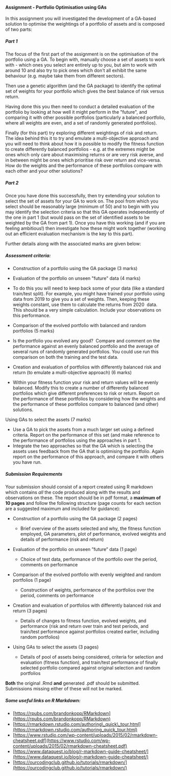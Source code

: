 #### Assignment - Portfolio Optimisation using GAs

In this assignment you will investigated the development of a GA-based solution to optimise the weightings of a portfolio of assets and is composed of two parts:

##### Part 1

The focus of the first part of the assignment is on the optimisation of the portfolio using a GA. To begin with, manually choose a set of assets to work with - which ones you select are entirely up to you, but aim to work with around 10 and also try to pick ones which don't all exhibit the same behaviour (e.g. maybe take them from different sectors).

Then use a genetic algorithm (and the GA package) to identify the optimal set of weights for your portfolio which gives the best balance of risk versus return.

Having done this you then need to conduct a detailed evaluation of the portfolio by looking at how well it might perform in the "future", and comparing it with other possible portfolios (particularly a balanced portfolio, where all weights are even, and a set of randomly generated portfolios).

Finally (for this part) try exploring different weightings of risk and return. The idea behind this it to try and emulate a multi-objective approach and you will need to think about how it is possible to modify the fitness function to create differently balanced portfolios - e.g. at the extremes might be ones which only care about maximising returns or are very risk averse, and in between might be ones which prioritise risk over return and vice-versa. How do the weights and the performance of these portfolios compare with each other and your other solutions?  

##### Part 2

Once you have done this successfully, then try extending your solution to select the set of assets for your GA to work on. The pool from which you select should be reasonably large (minimum of 50) and to begin with you may identify the selection criteria so that this GA operates independently of the one in part 1 (but would pass on the set of identified assets to be weighted by the GA from part 1). Once you have this working (and if you are feeling ambitious!) then investigate how these might work together (working out an efficient evaluation mechanism is the key to this part).  

Further details along with the associated marks are given below:  

##### Assessment criteria:

-   Construction of a portfolio using the GA package (3 marks)  
    
-   Evaluation of the portfolio on unseen "future" data (4 marks)

-   To do this you will need to keep back some of your data (like a standard train/test split). For example, you might have trained your portfolio using data from 2019 to give you a set of weights. Then, keeping these weights constant, use them to calculate the returns from 2020  data. This should be a very simple calculation. Include your observations on this performance.  
    

-   Comparison of the evolved portfolio with balanced and random portfolios (5 marks)

-   Is the portfolio you evolved any good?  Compare and comment on the performance against an evenly balanced portfolio and the average of several runs of randomly generated portfolios. You could use run this comparison on both the training and the test data.  
    

-   Creation and evaluation of portfolios with differently balanced risk and return (to emulate a multi-objective approach) (6 marks)
-   Within your fitness function your risk and return values will be evenly balanced. Modify this to create a number of differently balanced portfolios which give different preferences to risk or return. Report on the performance of these portfolios by considering how the weights and the performance of these portfolios compare to balanced (and other) solutions.

Using GAs to select the assets (7 marks)

-   Use a GA to pick the assets from a much larger set using a defined criteria. Report on the performance of this set (and make reference to the performance of portfolios using the approaches in part 1.
-   Integrate the two approaches so that the GA which is selecting the assets uses feedback from the GA that is optimising the portfolio. Again report on the performance of this approach, and compare it with others you have run. 

##### Submission Requirements

Your submission should consist of a report created using R markdown which contains _all_ the code produced along with the results and observations on these. The report should be in pdf format, a **maximum of 10 pages** and follow the following structure (page counts for each section are a suggested maximum and included for guidance):

-   Construction of a portfolio using the GA package (2 pages)  
    -   Brief overview of the assets selected and why, the fitness function employed, GA parameters, plot of performance, evolved weights and details of performance (risk and return)  
        
-   Evaluation of the portfolio on unseen ”future” data (1 page)
    -   Choice of test data, performance of the portfolio over the period, comments on performance  
        
-   Comparison of the evolved portfolio with evenly weighted and random portfolios (1 page)
    -   Construction of weights, performance of the portfolios over the period, comments on performance  
        
-   Creation and evaluation of portfolios with differently balanced risk and return (3 pages)
    -   Details of changes to fitness function, evolved weights, and performance (risk and return over train and test periods, and train/test performance against portfolios created earlier, including random portfolios)  
        
-   Using GAs to select the assets (3 pages)
    -   Details of pool of assets being considered, criteria for selection and evaluation (fitness function), and train/test performance of finally selected portfolio compared against original selection and random portfolios  
        

**Both** the original .Rmd **and** generated .pdf should be submitted. Submissions missing either of these will not be marked.

##### Some useful links on R Markdown:

-   [https://rpubs.com/brandonkopp/RMarkdown](https://rpubs.com/brandonkopp/RMarkdown)
-   [https://rmarkdown.rstudio.com/authoring\_quick\_tour.html](https://rmarkdown.rstudio.com/authoring_quick_tour.html)
-   [https://www.rstudio.com/wp-content/uploads/2015/02/rmarkdown-cheatsheet.pdf](https://www.rstudio.com/wp-content/uploads/2015/02/rmarkdown-cheatsheet.pdf)
-   [https://www.dataquest.io/blog/r-markdown-guide-cheatsheet/](https://www.dataquest.io/blog/r-markdown-guide-cheatsheet/)
-   [https://ourcodingclub.github.io/tutorials/rmarkdown/](https://ourcodingclub.github.io/tutorials/rmarkdown/)